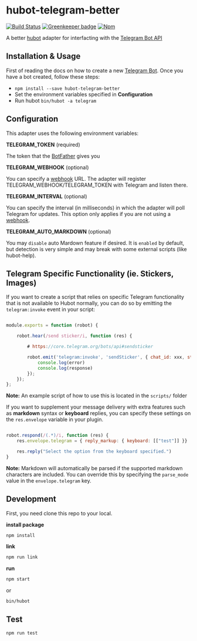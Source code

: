 # hubot-telegram-better

[![Build Status](https://travis-ci.org/loveonelong/hubot-telegram-better.svg?branch=master)](https://travis-ci.org/loveonelong/hubot-telegram-better)
[![Greenkeeper badge](https://badges.greenkeeper.io/loveonelong/hubot-telegram-better.svg)](https://greenkeeper.io/)
[![Npm](https://img.shields.io/npm/v/hubot-telegram-better.svg)](https://www.npmjs.com/package/hubot-telegram-better)

A better [hubot](https://hubot.github.com/docs/) adapter for interfacting with the [Telegram Bot API](https://core.telegram.org/bots/api)

## Installation & Usage

First of reading the docs on how to create a new [Telegram Bot](https://core.telegram.org/bots#botfather). Once you have a bot created, follow these steps:

* `npm install --save hubot-telegram-better`
* Set the environment variables specified in **Configuration**
* Run hubot `bin/hubot -a telegram`

## Configuration

This adapter uses the following environment variables:

**TELEGRAM_TOKEN** (required)

The token that the [BotFather](https://core.telegram.org/bots#botfather) gives you

**TELEGRAM_WEBHOOK** (optional)

You can specify a [webhook](https://core.telegram.org/bots/api#setwebhook) URL. The adapter will register TELEGRAM_WEBHOOK/TELEGRAM_TOKEN with Telegram and listen there.

**TELEGRAM_INTERVAL** (optional)

You can specify the interval (in milliseconds) in which the adapter will poll Telegram for updates. This option only applies if you are not using a [webhook](https://core.telegram.org/bots/api#setwebhook).

**TELEGRAM_AUTO_MARKDOWN** (optional)

You may `disable` auto Mardown feature if desired. It is `enabled` by default, but detection is very simple and may break with some external scripts (like hubot-help).

## Telegram Specific Functionality (ie. Stickers, Images)

If you want to create a script that relies on specific Telegram functionality that is not available to Hubot normally, you can do so by emitting the `telegram:invoke` event in your script:

``` javascript

module.exports = function (robot) {

    robot.hear(/send sticker/i, function (res) {

        # https://core.telegram.org/bots/api#sendsticker

        robot.emit('telegram:invoke', 'sendSticker', { chat_id: xxx, sticker: 'sticker_id' }, function (error, response) {
            console.log(error)
            console.log(response)
        });
    });
};

```

**Note:** An example script of how to use this is located in the `scripts/` folder

If you want to supplement your message delivery with extra features such as **markdown** syntax or **keyboard** replies, you can specify these settings on the `res.envelope` variable in your plugin.

```javascript

robot.respond(/(.*)/i, function (res) {
    res.envelope.telegram = { reply_markup: { keyboard: [["test"]] }}

    res.reply("Select the option from the keyboard specified.")
}

```

**Note:** Markdown will automatically be parsed if the supported markdown characters are included. You can override this by specifying the `parse_mode` value in the `envelope.telegram` key.

## Development

First, you need clone this repo to your local.

**install package**

```bash
npm install
```

**link**

```bash
npm run link
```

**run**

```bash
npm start
```

or

```bash
bin/hubot
```

## Test

```bash
npm run test
```

